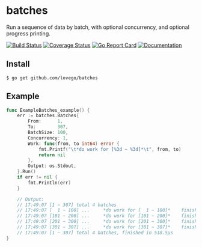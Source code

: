 # batches
Run a sequence of data by batch, with optional concurrency, and optional progress printing. 

[![Build Status](https://github.com/lovego/batches/actions/workflows/go.yml/badge.svg)](https://github.com/lovego/batches/actions/workflows/go.yml)
[![Coverage Status](https://coveralls.io/repos/github/lovego/batches/badge.svg?branch=master)](https://coveralls.io/github/lovego/batches)
[![Go Report Card](https://goreportcard.com/badge/github.com/lovego/batches)](https://goreportcard.com/report/github.com/lovego/batches)
[![Documentation](https://pkg.go.dev/badge/github.com/lovego/batches)](https://pkg.go.dev/github.com/lovego/batches@v0.0.2)

## Install
`$ go get github.com/lovego/batches`

## Example
```go
func ExampleBatches_example() {
	err := batches.Batches{
		From:      1,
		To:        307,
		BatchSize: 100,
		Concurrency: 1,
		Work: func(from, to int64) error {
			fmt.Printf("\t*do work for [%3d ~ %3d]*\t", from, to)
			return nil
		},
		Output: os.Stdout,
	}.Run()
	if err != nil {
		fmt.Println(err)
	}

	// Output:
	// 17:49:07 [1 ~ 307] total 4 batches
	// 17:49:07 [  1 ~ 100] ... 	*do work for [  1 ~ 100]*	 finished in  31.6µs
	// 17:49:07 [101 ~ 200] ... 	*do work for [101 ~ 200]*	 finished in   8.9µs
	// 17:49:07 [201 ~ 300] ... 	*do work for [201 ~ 300]*	 finished in   7.5µs
	// 17:49:07 [301 ~ 307] ... 	*do work for [301 ~ 307]*	 finished in   7.3µs
	// 17:49:07 [1 ~ 307] total 4 batches, finished in 518.5µs
}
```
